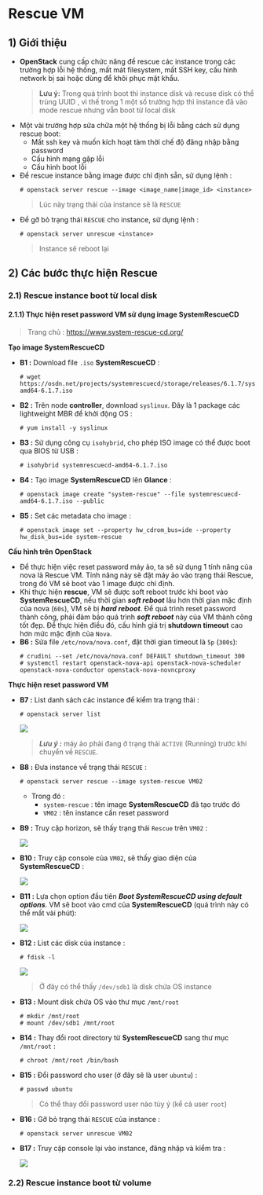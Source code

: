 # Rescue VM
## **1) Giới thiệu**
- **OpenStack** cung cấp chức năng để rescue các instance trong các trường hợp lỗi hệ thống, mất mát filesystem, mất SSH key, cấu hình network bị sai hoặc dùng để khôi phục mật khẩu.
    > **Lưu ý:** Trong quá trình boot thì instance disk và recuse disk có thể trùng UUID , vì thế trong 1 một số trường hợp thì instance đã vào mode rescue nhưng vẫn boot từ local disk
- Một vài trường hợp sửa chữa một hệ thống bị lỗi bằng cách sử dụng rescue boot:
    - Mất ssh key và muốn kích hoạt tàm thời chế độ đăng nhập bằng password
    - Cấu hình mạng gặp lỗi
    - Cấu hình boot lỗi
- Để rescue instance bằng image được chỉ định sẵn, sử dụng lệnh :
    ```
    # openstack server rescue --image <image_name|image_id> <instance>
    ```
    > Lúc này trạng thái của instance sẽ là `RESCUE`
- Để gỡ bỏ trạng thái `RESCUE` cho instance, sử dụng lệnh :
    ```
    # openstack server unrescue <instance>
    ```
    > Instance sẽ reboot lại
## **2) Các bước thực hiện Rescue**
### **2.1) Rescue instance boot từ local disk**
#### **2.1.1) Thực hiện reset password VM sử dụng image SystemRescueCD**
> Trang chủ : https://www.system-rescue-cd.org/

**Tạo image SystemRescueCD**
- **B1 :** Download file `.iso` **SystemRescueCD** :
    ```
    # wget https://osdn.net/projects/systemrescuecd/storage/releases/6.1.7/systemrescuecd-amd64-6.1.7.iso
    ```
- **B2 :** Trên node **controller**, download `syslinux`. Đây là 1 package các lightweight MBR để khởi động OS :
    ```
    # yum install -y syslinux
    ```
- **B3 :** Sử dụng công cụ `isohybrid`, cho phép ISO image có thể được boot qua BIOS từ USB :
    ```
    # isohybrid systemrescuecd-amd64-6.1.7.iso
    ```
- **B4 :** Tạo image **SystemRescueCD** lên **Glance** :
    ```
    # openstack image create "system-rescue" --file systemrescuecd-amd64-6.1.7.iso --public
    ```
- **B5 :** Set các metadata cho image :
    ```
    # openstack image set --property hw_cdrom_bus=ide --property hw_disk_bus=ide system-rescue
    ```
**Cấu hình trên OpenStack**
- Để thực hiện việc reset password máy ảo, ta sẽ sử dụng 1 tính năng của nova là Rescue VM. Tính năng này sẽ đặt máy ảo vào trạng thái Rescue, trong đó VM sẽ boot vào 1 image được chỉ định.
- Khi thực hiện **rescue**, VM sẽ được soft reboot trước khi boot vào **SystemRescueCD**, nếu thời gian ***soft reboot*** lâu hơn thời gian mặc định của nova (`60s`), VM sẽ bị ***hard reboot***. Để quá trình reset password thành công, phải đảm bảo quá trình ***soft reboot*** này của VM thành công tốt đẹp. Để thực hiện điều đó, cấu hình giá trị **shutdown timeout** cao hơn mức mặc định của `Nova`.
- **B6 :** Sửa file `/etc/nova/nova.conf`, đặt thời gian timeout là `5p` (`300s`):
    ```
    # crudini --set /etc/nova/nova.conf DEFAULT shutdown_timeout 300
    # systemctl restart openstack-nova-api openstack-nova-scheduler openstack-nova-conductor openstack-nova-novncproxy
    ```
**Thực hiện reset password VM**
- **B7 :** List danh sách các instance để kiểm tra trạng thái :
    ```
    # openstack server list
    ```
    <img src=https://i.imgur.com/TwTxmjv.png>

    > ***Lưu ý :*** máy ảo phải đang ở trạng thái `ACTIVE` (Running) trước khi chuyển về `RESCUE`.
- **B8 :** Đưa instance về trạng thái `RESCUE` :
    ```
    # openstack server rescue --image system-rescue VM02
    ```
    - Trong đó :
        - `system-rescue` : tên image **SystemRescueCD** đã tạo trước đó
        - `VM02` : tên instance cần reset password
- **B9 :** Truy cập horizon, sẽ thấy trạng thái `Rescue` trên `VM02` :
    
    <img src=https://i.imgur.com/BJX6A42.png>

- **B10 :** Truy cập console của `VM02`, sẽ thấy giao diện của **SystemRescueCD** :
    
    <img src=https://i.imgur.com/TIOkbDb.png>

- **B11 :** Lựa chọn option đầu tiên ***Boot SystemRescueCD using default options***. VM sẽ boot vào cmd của **SystemRescueCD** (quá trình này có thể mất vài phút):

    <img src=https://i.imgur.com/gKqneQD.png>

- **B12 :** List các disk của instance :
    ```
    # fdisk -l
    ```
    <img src=https://i.imgur.com/QRdSHQP.png>

    > Ở đây có thể thấy `/dev/sdb1` là disk chứa OS instance
- **B13 :** Mount disk chứa OS vào thư mục `/mnt/root`
    ```
    # mkdir /mnt/root
    # mount /dev/sdb1 /mnt/root
    ```
- **B14 :** Thay đổi root directory từ **SystemRescueCD** sang thư mục `/mnt/root` :
    ```
    # chroot /mnt/root /bin/bash
    ```
- **B15 :** Đổi password cho user (ở đây sẽ là user `ubuntu`) :
    ```
    # passwd ubuntu
    ```
    > Có thể thay đổi password user nào tùy ý (kể cả user `root`)
- **B16 :** Gỡ bỏ trạng thái `RESCUE` của instance :
    ```
    # openstack server unrescue VM02
    ```
- **B17 :** Truy cập console lại vào instance, đăng nhập và kiểm tra :

    <img src=https://i.imgur.com/hEteuaR.png>
### **2.2) Rescue instance boot từ volume**